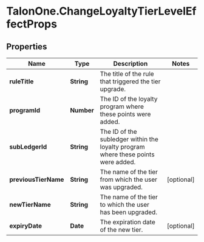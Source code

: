# TalonOne.ChangeLoyaltyTierLevelEffectProps

## Properties

Name | Type | Description | Notes
------------ | ------------- | ------------- | -------------
**ruleTitle** | **String** | The title of the rule that triggered the tier upgrade. | 
**programId** | **Number** | The ID of the loyalty program where these points were added. | 
**subLedgerId** | **String** | The ID of the subledger within the loyalty program where these points were added. | 
**previousTierName** | **String** | The name of the tier from which the user was upgraded. | [optional] 
**newTierName** | **String** | The name of the tier to which the user has been upgraded. | 
**expiryDate** | **Date** | The expiration date of the new tier. | [optional] 


